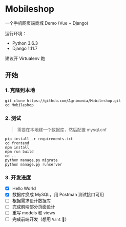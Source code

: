 # Mobileshop

一个手机网页端商城 Demo (Vue + Django)

运行环境：
- Python 3.6.3
- Django 1.11.7

建议开 Virtualenv 跑

## 开始

### 1. 克隆到本地

```
git clone https://github.com/Agrimonia/Mobileshop.git
cd Mobileshop
```

### 2. 测试

> 需要在本地建一个数据库，然后配置 mysql.cnf
```
pip install -r requirements.txt
cd frontend
npm install
npm run build
cd ..
python manage.py migrate
python manage.py runserver
```

### 3. 开发进度

- [x] Hello World
- [x] 数据库换成 MySQL，用 Postman 测试接口可用
- [ ] 根据需求设计数据库
- [ ] 完成前端部分页面设计
- [ ] 重写 models 和 views
- [ ] 完成前端开发（想用 `Vant` ）
